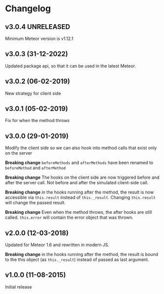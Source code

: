 # Changelog

## v3.0.4 UNRELEASED

Minimum Meteor version is v1.12.1

## v3.0.3 (31-12-2022)

Updated package api, so that it can be used in the latest Meteor.

## v3.0.2 (06-02-2019)

New strategy for client side

## v3.0.1 (05-02-2019)

Fix for when the method throws

## v3.0.0 (29-01-2019)

Modify the client side so we can also hook into method calls that exist only on the server

**Breaking change** `beforeMethods` and `afterMethods` have been renamed to `beforeMethod` and `afterMethod`

**Breaking change** The hooks on the client side are now triggered before and after the server call. Not before and after the simulated client-side call.

**Breaking change** in the hooks running after the method, the result is now accessible via `this.result` instead of `this._result`. Changing `this.result` will change the passed result.

**Breaking change** Even when the method throws, the after hooks are still called. `this.error` will contain the error object that was thrown.

## v2.0.0 (12-03-2018)

Updated for Meteor 1.6 and rewritten in modern JS.

**Breaking change** in the hooks running after the method, the result is bound to the this object (as `this._result`) instead of passed as last argument.

## v1.0.0 (11-08-2015)

Initial release
